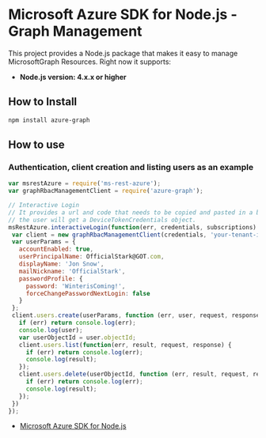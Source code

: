 # Microsoft Azure SDK for Node.js - Graph Management

This project provides a Node.js package that makes it easy to manage MicrosoftGraph Resources. Right now it supports:
- **Node.js version: 4.x.x or higher**

## How to Install

```bash
npm install azure-graph
```

## How to use

### Authentication, client creation and listing users as an example

 ```javascript
 var msrestAzure = require('ms-rest-azure');
 var graphRbacManagementClient = require('azure-graph');

 // Interactive Login
 // It provides a url and code that needs to be copied and pasted in a browser and authenticated over there. If successful, 
 // the user will get a DeviceTokenCredentials object.
 msRestAzure.interactiveLogin(function(err, credentials, subscriptions) {
  var client = new graphRbacManagementClient(credentials, 'your-tenant-id');
  var userParams = {
    accountEnabled: true,
    userPrincipalName: OfficialStark@GOT.com,
    displayName: 'Jon Snow',
    mailNickname: 'OfficialStark',
    passwordProfile: {
      password: 'WinterisComing!',
      forceChangePasswordNextLogin: false
    }
  };
  client.users.create(userParams, function (err, user, request, response) {
    if (err) return console.log(err);
    console.log(user);
    var userObjectId = user.objectId;
    client.users.list(function(err, result, request, response) {
      if (err) return console.log(err);
      console.log(result);
    });
    client.users.delete(userObjectId, function (err, result, request, response) {
      if (err) return console.log(err);
      console.log(result);
    });
  })
 });
 ```

- [Microsoft Azure SDK for Node.js](https://github.com/Azure/azure-sdk-for-node)